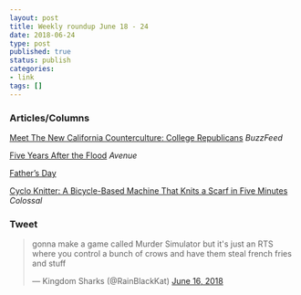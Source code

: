 ```yaml
---
layout: post
title: Weekly roundup June 18 - 24
date: 2018-06-24
type: post
published: true
status: publish
categories:
- link
tags: []
---
```


### Articles/Columns

[Meet The New California Counterculture: College Republicans](https://www.buzzfeed.com/scaachikoul/california-college-republicans-milo-yiannopoulos-donald "Meet The New California Counterculture: College Republicans. By Scaachi Koul") *BuzzFeed*

[Five Years After the Flood](https://www.avenuecalgary.com/City-Life/Five-Years-After-the-Calgary-Flood/ "Five Years After the Flood. By Andrew Guilbert") *Avenue*

[Father’s Day](https://medium.com/joeblogs/fathers-day-404a83aaf0d7 "Father’s Day. By Joe Posnanski")

[Cyclo Knitter: A Bicycle-Based Machine That Knits a Scarf in Five Minutes](https://www.thisiscolossal.com/2018/06/cyclo-knitter-a-bicycle-based-machine-that-knits-a-scarf-in-five-minutes/ "Cyclo Knitter: A Bicycle-Based Machine That Knits a Scarf in Five Minutes. By Kate Sierzputowski") *Colossal*

### Tweet
<blockquote class="twitter-tweet" data-lang="en"><p lang="en" dir="ltr">gonna make a game called Murder Simulator but it&#39;s just an RTS where you control a bunch of crows and have them steal french fries and stuff</p>&mdash; Kingdom Sharks (@RainBlackKat) <a href="https://twitter.com/RainBlackKat/status/1008009243302211584?ref_src=twsrc%5Etfw">June 16, 2018</a></blockquote> <script async src="https://platform.twitter.com/widgets.js" charset="utf-8"></script> 
